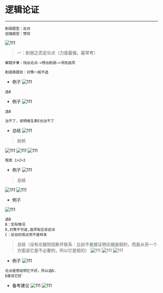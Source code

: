 # 逻辑论证
----

```
削弱题型：反对
加强题型：赞同
```
![111](../images1/56.png)

> 一：削弱之否定论点（力度最强，最常考）

```
解题步奏：找出论点->想出削弱—>寻找选项

削弱类题目：对策一般不选

```

- 例子
![111](../images1/57.png)

```
选B
```

- 例子
![111](../images1/58.png)
```
选B

治不了，说明维生素E也治不了
```

- 总结
![111](../images1/59.png)

> 拆桥

![111](../images1/60.png)
![111](../images1/61.png)
![111](../images1/62.png)

```
程度 1>2>3
```

- 例子
![111](../images1/63.png)

> 总结

![111](../images1/65.png)
![111](../images1/66.png)

- 例子

![111](../images1/67.png)

```
选B
B：实际情况
D,对策不可选,选项有应该这词
C：反驳的观点而不是样本
```

> 总结（没有论据则找断开联系：比如不直接证明论据是假的，而是从另一个方面说它是不必要的，所以它是假的）
![111](../images1/68.png)
![111](../images1/69.png)
![111](../images1/70.png)

- 例子
![111](../images1/71.png)
```
论点是想说明它不好，所以选D.
D是说它好
```
- 备考建议
![111](../images1/72.png)
![111](../images1/73.png)